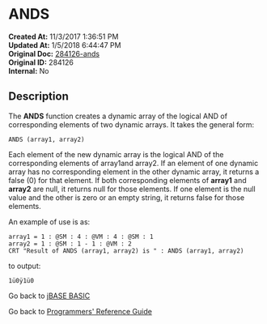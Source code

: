 # ANDS

**Created At:** 11/3/2017 1:36:51 PM  
**Updated At:** 1/5/2018 6:44:47 PM  
**Original Doc:** [284126-ands](https://docs.jbase.com/36868-jbase-basic/284126-ands)  
**Original ID:** 284126  
**Internal:** No  

## Description

The **ANDS** function creates a dynamic array of the logical AND of corresponding elements of two dynamic arrays. It takes the general form:

```
ANDS (array1, array2)
```

Each element of the new dynamic array is the logical AND of the corresponding elements of array1and array2. If an element of one dynamic array has no corresponding element in the other dynamic array, it returns a false (0) for that element.
If both corresponding elements of **array1** and **array2** are null, it returns null for those elements. If one element is the null value and the other is zero or an empty string, it returns false for those elements.

An example of use is as:

```
array1 = 1 : @SM : 4 : @VM : 4 : @SM : 1
array2 = 1 : @SM : 1 - 1 : @VM : 2
CRT "Result of ANDS (array1, array2) is " : ANDS (array1, array2)
```

to output:

```
1ü0ÿ1ü0
```

Go back to [jBASE BASIC](./../README.md)

Go back to [Programmers' Reference Guide](./../../reference-guides/jbc/README.md)

  
<PageFooter />
